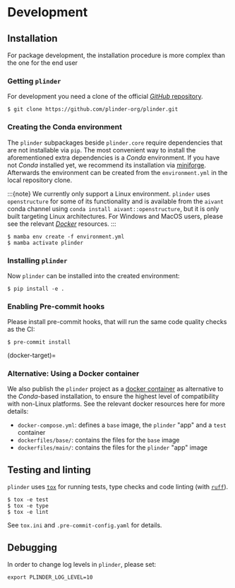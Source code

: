 # Development

## Installation

For package development, the installation procedure is more complex than the one for the
end user

### Getting `plinder`

For development you need a clone of the official
[_GitHub_ repository](https://github.com/plinder-org/plinder/).

```console
$ git clone https://github.com/plinder-org/plinder.git
```

### Creating the Conda environment

The `plinder` subpackages beside `plinder.core` require dependencies that are not
installable via `pip`.
The most convenient way to install the aforementioned extra dependencies is a _Conda_
environment.
If you have not _Conda_ installed yet, we recommend its installation via
[miniforge](https://github.com/conda-forge/miniforge).
Afterwards the environment can be created from the `environment.yml` in the local
repository clone.

:::{note}
We currently only support a Linux environment.
`plinder` uses `openstructure` for some of its functionality and is available from the
`aivant` conda channel using `conda install aivant::openstructure`, but it is only built
targeting Linux architectures.
For Windows and MacOS users, please see the relevant
[_Docker_](#docker-target) resources.
:::

```console
$ mamba env create -f environment.yml
$ mamba activate plinder
```

### Installing `plinder`

Now `plinder` can be installed into the created environment:

```console
$ pip install -e .
```

### Enabling Pre-commit hooks

Please install pre-commit hooks, that will run the same code quality checks as the CI:

```console
$ pre-commit install
```

(docker-target)=
### Alternative: Using a Docker container

We also publish the `plinder` project as a
[docker container](https://github.com/plinder-org/plinder/pkgs/container/plinder)
as alternative to the _Conda_-based installation, to ensure the highest level of
compatibility with non-Linux platforms.
See the relevant docker resources here for more details:

- `docker-compose.yml`: defines a `base` image, the `plinder` "app" and a `test`
  container
- `dockerfiles/base/`: contains the files for the `base` image
- `dockerfiles/main/`: contains the files for the `plinder` "app" image

## Testing and linting

`plinder` uses [`tox`](https://tox.wiki) for running tests, type checks and code linting
(with [`ruff`](https://docs.astral.sh/ruff/)).

```console
$ tox -e test
$ tox -e type
$ tox -e lint
```

See `tox.ini` and `.pre-commit-config.yaml` for details.

## Debugging

In order to change log levels in `plinder`, please set:

```console
export PLINDER_LOG_LEVEL=10
```
